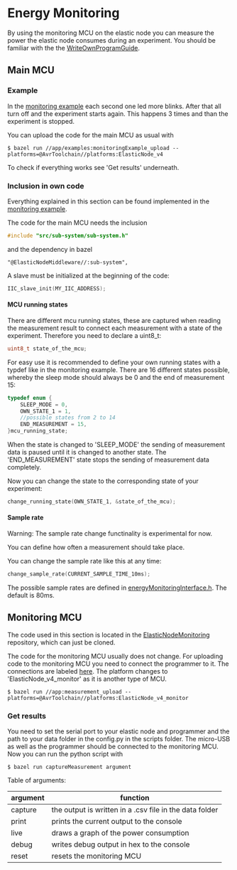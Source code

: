 # Energy Monitoring

By using the monitoring MCU on the elastic node you can measure the power the elastic node consumes during an experiment.
You should be familiar with the the [WriteOwnProgramGuide](WriteOwnProgramGuide.md).

## Main MCU

### Example

In the [monitoring example](../app/monitoringExample.c) each second one led more blinks. After that all turn off and the experiment starts again.
This happens 3 times and than the experiment is stopped.

You can upload the code for the main MCU as usual with

    $ bazel run //app/examples:monitoringExample_upload --platforms=@AvrToolchain//platforms:ElasticNode_v4
    
To check if everything works see 'Get results' underneath.

### Inclusion in own code

Everything explained in this section can be found implemented in the [monitoring example](../app/monitoringExample.c).

The code for the main MCU needs the inclusion
```c
#include "src/sub-system/sub-system.h"
```

and the dependency in bazel

```bazel
"@ElasticNodeMiddleware//:sub-system",
```

A slave must be initialized at the beginning of the code:

```c
IIC_slave_init(MY_IIC_ADDRESS);
```

#### MCU running states

There are different mcu running states, these are captured when reading the measurement result to connect each measurement with a state of the experiment.
Therefore you need to declare a uint8_t:

```c
uint8_t state_of_the_mcu;
```

For easy use it is recommended to define your own running states with a typdef like in the monitoring example. 
There are 16 different states possible, whereby the sleep mode should always be 0 and the end of measurement 15:

```c
typedef enum {
    SLEEP_MODE = 0,
    OWN_STATE_1 = 1,
    //possible states from 2 to 14
    END_MEASUREMENT = 15,
}mcu_running_state;
```

When the state is changed to 'SLEEP_MODE' the sending of measurement data is paused until it is changed to another state.
The 'END_MEASUREMENT' state stops the sending of measurement data completely.

Now you can change the state to the corresponding state of your experiment:

```c
change_running_state(OWN_STATE_1, &state_of_the_mcu);
```

#### Sample rate

Warning: The sample rate change functinality is experimental for now.

You can define how often a measurement should take place. 

You can change the sample rate like this at any time:

```c
change_sample_rate(CURRENT_SAMPLE_TIME_10ms);
```

The possible sample rates are defined in [energyMonitoringInterface.h](../src/energyMonitoringInterface/energyMonitoringInterface.h). The default is 80ms.

## Monitoring MCU

The code used in this section is located in the [ElasticNodeMonitoring](https://github.com/es-ude/ElasticNodeMonitoring) repository, which can just be cloned.

The code for the monitoring MCU usually does not change.
For uploading code to the monitoring MCU you need to connect the programmer to it. The connections are labeled [here](images/elasticNodelabeled.jpg).
The platform changes to 'ElasticNode_v4_monitor' as it is another type of MCU.

    $ bazel run //app:measurement_upload --platforms=@AvrToolchain//platforms:ElasticNode_v4_monitor

### Get results

You need to set the serial port to your elastic node and programmer and the path to your data folder in the config.py in the scripts folder.
The micro-USB as well as the programmer should be connected to the monitoring MCU.
Now you can run the python script with

    $ bazel run captureMeasurement argument
    
Table of arguments:

| argument | function                                                |
|----------|---------------------------------------------------------|
| capture  | the output is written in a .csv file in the data folder |
| print    | prints the current output to the console                |
| live     | draws a graph of the power consumption                  |
| debug    | writes debug output in hex to the console               |
| reset    | resets the monitoring MCU                               |
